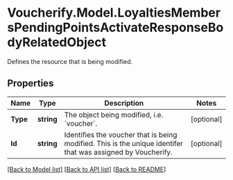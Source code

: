 # Voucherify.Model.LoyaltiesMembersPendingPointsActivateResponseBodyRelatedObject
Defines the resource that is being modified.

## Properties

Name | Type | Description | Notes
------------ | ------------- | ------------- | -------------
**Type** | **string** | The object being modified, i.e. &#x60;voucher&#x60;. | [optional] 
**Id** | **string** | Identifies the voucher that is being modified. This is the unique identifer that was assigned by Voucherify. | [optional] 

[[Back to Model list]](../README.md#documentation-for-models) [[Back to API list]](../README.md#documentation-for-api-endpoints) [[Back to README]](../README.md)

